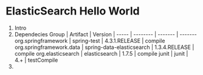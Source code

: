 # ElasticSearch Hello World
1. Intro
2. Dependecies
Group | Artifact | Version | 
----- | -------- | ------- | -------
org.springframework | spring-test | 4.3.1.RELEASE | compile
org.springframework.data | spring-data-elasticsearch | 1.3.4.RELEASE | compile
org.elasticsearch | elasticsearch | 1.7.5 | compile
junit | junit | 4.+ | testCompile
3. 
